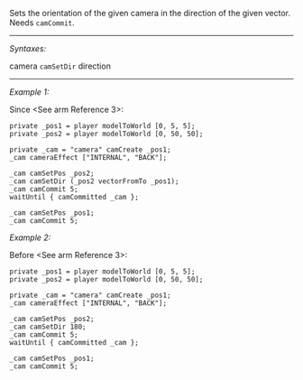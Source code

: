 Sets the orientation of the given camera in the direction of the given vector. Needs `camCommit`.


---
*Syntaxes:*

camera `camSetDir` direction

---
*Example 1:*

Since <See arm Reference 3>:

```sqf
private _pos1 = player modelToWorld [0, 5, 5];
private _pos2 = player modelToWorld [0, 50, 50];

private _cam = "camera" camCreate _pos1;
_cam cameraEffect ["INTERNAL", "BACK"];

_cam camSetPos _pos2;
_cam camSetDir (_pos2 vectorFromTo _pos1);
_cam camCommit 5;
waitUntil { camCommitted _cam };

_cam camSetPos _pos1;
_cam camCommit 5;
```

*Example 2:*

Before <See arm Reference 3>:

```sqf
private _pos1 = player modelToWorld [0, 5, 5];
private _pos2 = player modelToWorld [0, 50, 50];

private _cam = "camera" camCreate _pos1;
_cam cameraEffect ["INTERNAL", "BACK"];

_cam camSetPos _pos2;
_cam camSetDir 180;
_cam camCommit 5;
waitUntil { camCommitted _cam };

_cam camSetPos _pos1;
_cam camCommit 5;
```